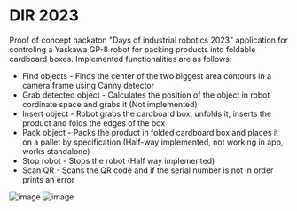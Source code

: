 # DIR 2023

Proof of concept hackaton "Days of industrial robotics 2023" application for controling a Yaskawa GP-8 robot for packing products into foldable cardboard boxes. Implemented functionalities are as follows:

* Find objects - Finds the center of the two biggest area contours in a camera frame using Canny detector
* Grab detected object - Calculates the position of the object in robot cordinate space and grabs it (Not implemented)
* Insert object - Robot grabs the cardboard box, unfolds it, inserts the product and folds the edges of the box
* Pack object - Packs the product in folded cardboard box and places it on a pallet by specification (Half-way implemented, not working in app, works standalone)
* Stop robot - Stops the robot (Half way implemented)
* Scan QR - Scans the QR code and if the serial number is not in order prints an error

![image](https://github.com/Timotej979/DIR2023/tree/main/docs/assests/robot1.jpg)
![image](https://github.com/Timotej979/DIR2023/tree/main/docs/assests/robot2.jpg)
